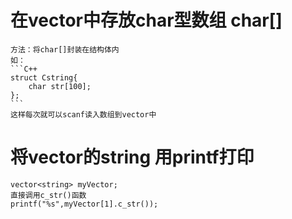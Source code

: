 # 在vector中存放char型数组 char[]
	方法：将char[]封装在结构体内
	如：
	```C++
	struct Cstring{
		char str[100];	
	};
	```
	这样每次就可以scanf读入数组到vector中
# 将vector的string 用printf打印
	vector<string> myVector;
	直接调用c_str()函数
	printf("%s",myVector[1].c_str());
